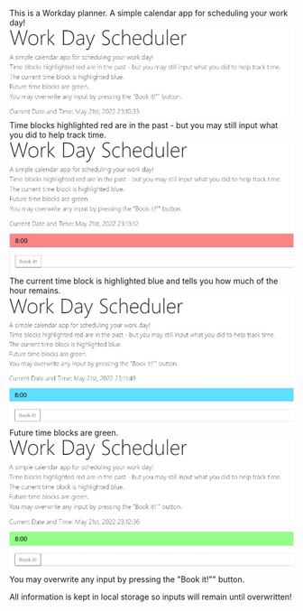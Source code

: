 This is a Workday planner. 
A simple calendar app for scheduling your work day!
![picture1](./assets/Images/picture1.jpg "Picture1")
Time blocks highlighted red are in the past - but you may still input what you did to help track time.
![picture1](./assets/Images/picture2.jpg "Picture2")
The current time block is highlighted blue and tells you how much of the hour remains.
![picture1](./assets/Images/picture3.jpg "Picture3")
Future time blocks are green.
![picture1](./assets/Images/picture4.jpg "Picture4")
You may overwrite any input by pressing the "Book it!"" button.

All information is kept in local storage so inputs will remain until overwritten!